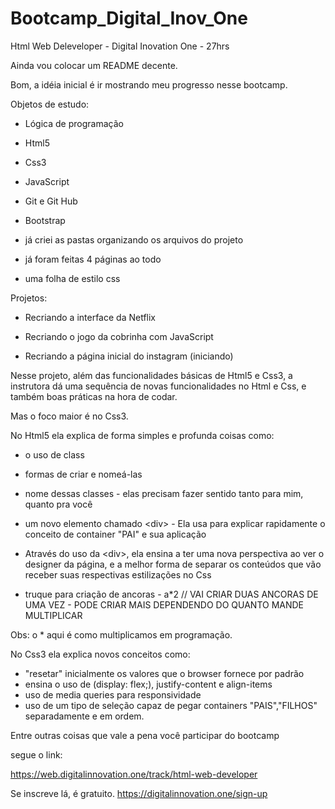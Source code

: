 # Bootcamp_Digital_Inov_One
Html Web Deleveloper - Digital Inovation One - 27hrs


Ainda vou colocar um README decente.


Bom, a idéia inicial é ir mostrando meu progresso nesse bootcamp.


Objetos de estudo:

- Lógica de programação
- Html5
- Css3
- JavaScript
- Git e Git Hub
- Bootstrap

- já criei as pastas organizando os arquivos do projeto
- já foram feitas 4 páginas ao todo
- uma folha de estilo css

Projetos:

- Recriando a interface da Netflix
- Recriando o jogo da cobrinha com JavaScript

- Recriando a página inicial do instagram (iniciando)

Nesse projeto, além das funcionalidades básicas de Html5 e Css3,
a instrutora dá uma sequência de novas funcionalidades no Html e Css, 
e também boas práticas na hora de codar.

Mas o foco maior é no Css3.

No Html5 ela explica de forma simples e profunda coisas como:

- o uso de class
- formas de criar e nomeá-las
- nome dessas classes - elas precisam fazer sentido tanto para mim, quanto pra você

- um novo elemento chamado &lt;div&gt; - Ela usa para explicar rapidamente o conceito de container "PAI" e sua aplicação

- Através do uso da &lt;div&gt;, ela ensina a ter uma nova perspectiva ao ver o designer da página,
e a melhor forma de separar os conteúdos que vão receber suas respectivas estilizações no Css

- truque para criação de ancoras - a*2 // VAI CRIAR DUAS ANCORAS DE UMA VEZ - PODE CRIAR MAIS DEPENDENDO DO QUANTO MANDE MULTIPLICAR 

Obs: o * aqui é como multiplicamos em programação.


No Css3 ela explica novos conceitos como:

- "resetar" inicialmente os valores que o browser fornece por padrão
- ensina o uso de (display: flex;), justify-content e align-items
- uso de media queries para responsividade
- uso de um tipo de seleção capaz de pegar containers "PAIS","FILHOS"
separadamente e em ordem.

Entre outras coisas que vale a pena você participar do bootcamp

segue o link:

https://web.digitalinnovation.one/track/html-web-developer

Se inscreve lá, é gratuito.   https://digitalinnovation.one/sign-up
